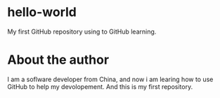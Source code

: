 # hello-world
My first GitHub repository using to GitHub learning.
# About the author
I am a soflware developer from China, and now i am learing how to use GitHub to help my devolopement.
And this is my first repository.
